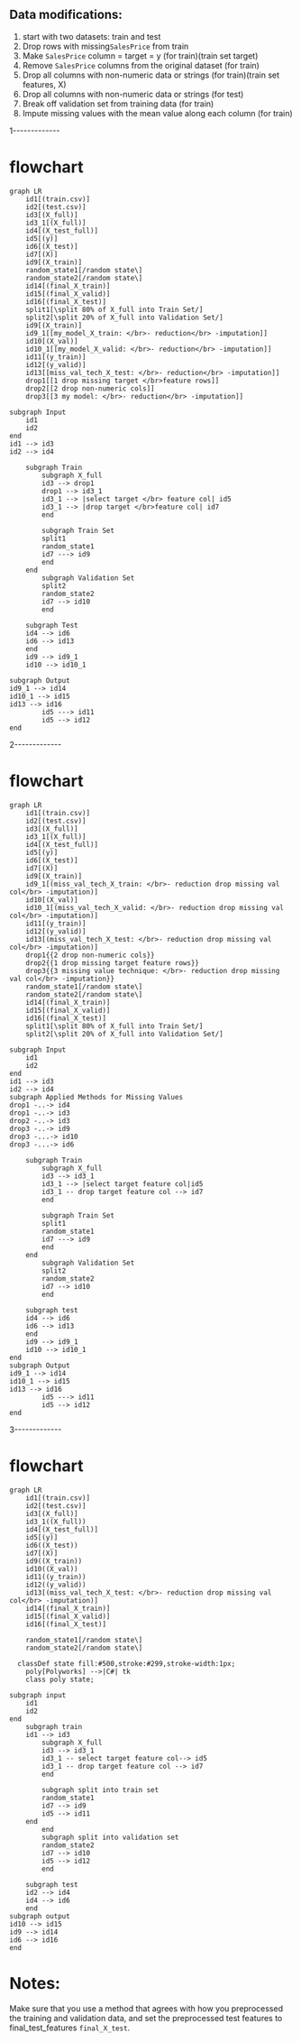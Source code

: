 ## Data modifications:

1. start with two datasets: train and test
1. Drop rows with missing`SalesPrice` from train
1. Make `SalesPrice` column = target = y (for train)(train set target)
1. Remove `SalesPrice` columns from the original dataset (for train)
1. Drop all columns with non-numeric data or strings (for train)(train set features, X)
1. Drop all columns with non-numeric data or strings (for test)
1. Break off validation set from training data (for train)
1. Impute missing values with the mean value along each column (for train)

1-------------

# flowchart

```mermaid
graph LR
    id1[(train.csv)]
    id2[(test.csv)]
    id3[(X_full)]
    id3_1[(X_full)]
    id4[(X_test_full)]
    id5[(y)]
    id6[(X_test)]
    id7[(X)]
    id9[(X_train)]
    random_state1[/random state\]
    random_state2[/random state\]
    id14[(final_X_train)]
    id15[(final_X_valid)]
    id16[(final_X_test)]
    split1[\split 80% of X_full into Train Set/]
    split2[\split 20% of X_full into Validation Set/]
    id9[(X_train)]
    id9_1[[my_model_X_train: </br>- reduction</br> -imputation]]
    id10[(X_val)]
    id10_1[[my_model_X_valid: </br>- reduction</br> -imputation]]
    id11[(y_train)]
    id12[(y_valid)]
    id13[[miss_val_tech_X_test: </br>- reduction</br> -imputation]]
    drop1[[1 drop missing target </br>feature rows]]
    drop2[[2 drop non-numeric cols]]
    drop3[[3 my model: </br>- reduction</br> -imputation]]

subgraph Input
    id1
    id2
end
id1 --> id3
id2 --> id4

    subgraph Train
        subgraph X_full
        id3 --> drop1
        drop1 --> id3_1
        id3_1 --> |select target </br> feature col| id5
        id3_1 --> |drop target </br>feature col| id7
        end

        subgraph Train Set
        split1
        random_state1
        id7 ---> id9
        end
    end
        subgraph Validation Set
        split2
        random_state2
        id7 --> id10
        end

    subgraph Test
    id4 --> id6
    id6 --> id13
    end
    id9 --> id9_1
    id10 --> id10_1

subgraph Output
id9_1 --> id14
id10_1 --> id15
id13 --> id16
        id5 ---> id11
        id5 --> id12
end

```

2-------------

# flowchart

```mermaid
graph LR
    id1[(train.csv)]
    id2[(test.csv)]
    id3[(X_full)]
    id3_1[(X_full)]
    id4[(X_test_full)]
    id5[(y)]
    id6[(X_test)]
    id7[(X)]
    id9[(X_train)]
    id9_1[(miss_val_tech_X_train: </br>- reduction drop missing val col</br> -imputation)]
    id10[(X_val)]
    id10_1[(miss_val_tech_X_valid: </br>- reduction drop missing val col</br> -imputation)]
    id11[(y_train)]
    id12[(y_valid)]
    id13[(miss_val_tech_X_test: </br>- reduction drop missing val col</br> -imputation)]
    drop1{{2 drop non-numeric cols}}
    drop2{{1 drop missing target feature rows}}
    drop3{{3 missing value technique: </br>- reduction drop missing val col</br> -imputation}}
    random_state1[/random state\]
    random_state2[/random state\]
    id14[(final_X_train)]
    id15[(final_X_valid)]
    id16[(final_X_test)]
    split1[\split 80% of X_full into Train Set/]
    split2[\split 20% of X_full into Validation Set/]

subgraph Input
    id1
    id2
end
id1 --> id3
id2 --> id4
subgraph Applied Methods for Missing Values
drop1 -..-> id4
drop1 -..-> id3
drop2 -..-> id3
drop3 -..-> id9
drop3 -...-> id10
drop3 -...-> id6

    subgraph Train
        subgraph X_full
        id3 --> id3_1
        id3_1 --> |select target feature col|id5
        id3_1 -- drop target feature col --> id7
        end

        subgraph Train Set
        split1
        random_state1
        id7 ---> id9
        end
    end
        subgraph Validation Set
        split2
        random_state2
        id7 --> id10
        end

    subgraph test
    id4 --> id6
    id6 --> id13
    end
    id9 --> id9_1
    id10 --> id10_1
end
subgraph Output
id9_1 --> id14
id10_1 --> id15
id13 --> id16
        id5 ---> id11
        id5 --> id12
end

```

3-------------

# flowchart

```mermaid
graph LR
    id1[(train.csv)]
    id2[(test.csv)]
    id3[(X_full)]
    id3_1((X_full))
    id4[(X_test_full)]
    id5[(y)]
    id6((X_test))
    id7[(X)]
    id9((X_train))
    id10((X_val))
    id11((y_train))
    id12((y_valid))
    id13[(miss_val_tech_X_test: </br>- reduction drop missing val col</br> -imputation)]
    id14[(final_X_train)]
    id15[(final_X_valid)]
    id16[(final_X_test)]

    random_state1[/random state\]
    random_state2[/random state\]

  classDef state fill:#500,stroke:#299,stroke-width:1px;
    poly[Polyworks] -->|C#| tk
    class poly state;

subgraph input
    id1
    id2
end
    subgraph train
    id1 --> id3
        subgraph X_full
        id3 --> id3_1
        id3_1 -- select target feature col--> id5
        id3_1 -- drop target feature col --> id7
        end

        subgraph split into train set
        random_state1
        id7 --> id9
        id5 --> id11
    end
        end
        subgraph split into validation set
        random_state2
        id7 --> id10
        id5 --> id12
        end

    subgraph test
    id2 --> id4
    id4 --> id6
    end
subgraph output
id10 --> id15
id9 --> id14
id6 --> id16
end
```

# Notes:

Make sure that you use a method that agrees with how you preprocessed the training and validation data, and set the preprocessed test features to final_test_features `final_X_test`.
